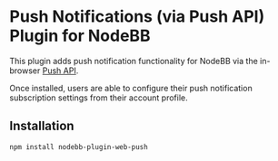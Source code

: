 # Push Notifications (via Push API) Plugin for NodeBB

This plugin adds push notification functionality for NodeBB via the in-browser [Push API](https://developer.mozilla.org/en-US/docs/Web/API/Push_API).

Once installed, users are able to configure their push notification subscription settings from their account profile.

## Installation

    npm install nodebb-plugin-web-push